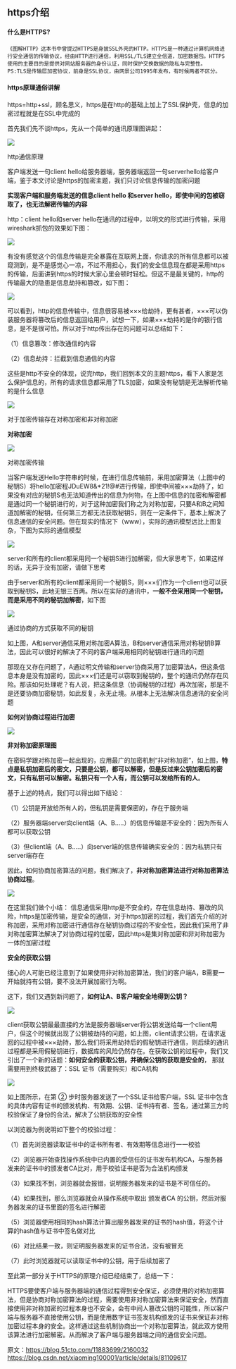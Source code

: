 ## https介绍

#### 什么是HTTPS?
```
《图解HTTP》这本书中曾提过HTTPS是身披SSL外壳的HTTP。HTTPS是一种通过计算机网络进行安全通信的传输协议，经由HTTP进行通信，利用SSL/TLS建立全信道，加密数据包。HTTPS使用的主要目的是提供对网站服务器的身份认证，同时保护交换数据的隐私与完整性。
PS:TLS是传输层加密协议，前身是SSL协议，由网景公司1995年发布，有时候两者不区分。
```

#### https原理通俗讲解

https=http+ssl，顾名思义，https是在http的基础上加上了SSL保护壳，信息的加密过程就是在SSL中完成的

首先我们先不谈https，先从一个简单的通讯原理图讲起：

![](network/network-https-introduce-communication.png)

http通信原理

客户端发送一句client hello给服务器端，服务器端返回一句serverhello给客户端，鉴于本文讨论是https的加密主题，我们只讨论信息传输的加密问题

**实现客户端和服务端发送的信息client hello 和server hello，即使中间的包被窃取了，也无法解密传输的内容**

http：client hello和server hello在通讯的过程中，以明文的形式进行传输，采用wireshark抓包的效果如下图：

![](network/network-https-introduce-wireshark-http.png)


有没有感觉这个的信息传输是完全暴露在互联网上面，你请求的所有信息都可以被窥测到，是不是感觉心一凉，不过不用担心，我们的安全信息现在都是采用https的传输，后面讲到https的时候大家心里会顿时轻松。但这不是最关键的，http的传输最大的隐患是信息劫持和篡改，如下图：

![](network/network-https-introduce-communication-hack.png)

可以看到，http的信息传输中，信息很容易被×××给劫持，更有甚者，×××可以伪装服务器将篡改后的信息返回给用户，试想一下，如果×××劫持的是你的银行信息，是不是很可怕。所以对于http传出存在的问题可以总结如下：

（1）信息篡改：修改通信的内容

（2）信息劫持：拦截到信息通信的内容

这些是http不安全的体现，说完http，我们回到本文的主题https，看下人家是怎么保护信息的，所有的请求信息都采用了TLS加密，如果没有秘钥是无法解析传输的是什么信息

![](network/network-https-introduce-wireshark-https.png)

对于加密传输存在对称加密和非对称加密

**对称加密**

![](network/network-https-introduce-symmetric-encryption.png)

对称加密传输

当客户端发送Hello字符串的时候，在进行信息传输前，采用加密算法（上图中的秘钥S）将hello加密程JDuEW8&*21!@#进行传输，即使中间被×××劫持了，如果没有对应的秘钥S也无法知道传出的信息为何物，在上图中信息的加密和解密都是通过同一个秘钥进行的，对于这种加密我们称之为对称加密，只要A和B之间知道加解密的秘钥，任何第三方都无法获取秘钥S，则在一定条件下，基本上解决了信息通信的安全问题。但在现实的情况下（www），实际的通讯模型远比上图复杂，下图为实际的通信模型

![](network/network-https-introduce-symmetric-encryption-model.png)

server和所有的client都采用同一个秘钥S进行加解密，但大家思考下，如果这样的话，无异于没有加密，请做下思考

由于server和所有的client都采用同一个秘钥S，则×××们作为一个client也可以获取到秘钥S，此地无银三百两。所以在实际的通讯中，**一般不会采用同一个秘钥，而是采用不同的秘钥加解密**，如下图

![](network/network-https-introduce-symmetric-encryption-model-complex.png)

通过协商的方式获取不同的秘钥

如上图，A和server通信采用对称加密A算法，B和server通信采用对称秘钥B算法，因此可以很好的解决了不同的客户端采用相同的秘钥进行通讯的问题

那现在又存在问题了，A通过明文传输和server协商采用了加密算法A，但这条信息本身是没有加密的，因此×××们还是可以窃取到秘钥的，整个的通讯仍然存在风险。那该如何处理呢？有人说，把这条信息（协调秘钥的过程）再次加密，那是不是还要协商加密秘钥，如此反复，永无止境。从根本上无法解决信息通讯的安全问题

**如何对协商过程进行加密**

![](network/network-https-introduce-asymmetric-encryption.png)

**非对称加密原理图**

在密码学跟对称加密一起出现的，应用最广的加密机制“非对称加密”，如上图，**特点是私钥加密后的密文，只要是公钥，都可以解密，但是反过来公钥加密后的密文，只有私钥可以解密。私钥只有一个人有，而公钥可以发给所有的人**。

基于上述的特点，我们可以得出如下结论：

（1）公钥是开放给所有人的，但私钥是需要保密的，存在于服务端

（2）服务器端server向client端（A、B.....）的信息传输是不安全的：因为所有人都可以获取公钥

（3）但client端（A、B.....）向server端的信息传输确实安全的：因为私钥只有server端存在

因此，如何协商加密算法的问题，我们解决了，**非对称加密算法进行对称加密算法协商过程**。

![](network/network-https-introduce-asymmetric-encryption-compromise.png)



在这里我们做个小结：
信息通信采用http是不安全的，存在信息劫持、篡改的风险，https是加密传输，是安全的通信，对于https加密的过程，我们首先介绍的对称加密，采用对称加密进行通信存在秘钥协商过程的不安全性，因此我们采用了非对称加密算法解决了对协商过程的加密，因此https是集对称加密和非对称加密为一体的加密过程


**安全的获取公钥**


细心的人可能已经注意到了如果使用非对称加密算法，我们的客户端A，B需要一开始就持有公钥，要不没法开展加密行为啊。

这下，我们又遇到新问题了，**如何让A、B客户端安全地得到公钥？**

![](network/network-https-introduce-publickey.png)

client获取公钥最最直接的方法是服务器端server将公钥发送给每一个client用户，但这个时候就出现了公钥被劫持的问题，如上图，client请求公钥，在请求返回的过程中被×××劫持，那么我们将采用劫持后的假秘钥进行通信，则后续的通讯过程都是采用假秘钥进行，数据库的风险仍然存在。在获取公钥的过程中，我们又引出了一个新的话题：**如何安全的获取公钥，并确保公钥的获取是安全的**， 那就需要用到终极武器了：SSL 证书（需要购买）和CA机构

![](network/network-https-introduce-publickey-ssl.png)

如上图所示，在第 ② 步时服务器发送了一个SSL证书给客户端，SSL 证书中包含的具体内容有证书的颁发机构、有效期、公钥、证书持有者、签名，通过第三方的校验保证了身份的合法，解决了公钥获取的安全性

以浏览器为例说明如下整个的校验过程：

（1）首先浏览器读取证书中的证书所有者、有效期等信息进行一一校验

（2）浏览器开始查找操作系统中已内置的受信任的证书发布机构CA，与服务器发来的证书中的颁发者CA比对，用于校验证书是否为合法机构颁发 

（3）如果找不到，浏览器就会报错，说明服务器发来的证书是不可信任的。

（4）如果找到，那么浏览器就会从操作系统中取出  颁发者CA  的公钥，然后对服务器发来的证书里面的签名进行解密

（5）浏览器使用相同的hash算法计算出服务器发来的证书的hash值，将这个计算的hash值与证书中签名做对比

（6）对比结果一致，则证明服务器发来的证书合法，没有被冒充

（7）此时浏览器就可以读取证书中的公钥，用于后续加密了





至此第一部分关于HTTPS的原理介绍已经结束了，总结一下：

HTTPS要使客户端与服务器端的通信过程得到安全保证，必须使用的对称加密算法，但是协商对称加密算法的过程，需要使用非对称加密算法来保证安全，然而直接使用非对称加密的过程本身也不安全，会有中间人篡改公钥的可能性，所以客户端与服务器不直接使用公钥，而是使用数字证书签发机构颁发的证书来保证非对称加密过程本身的安全。这样通过这些机制协商出一个对称加密算法，就此双方使用该算法进行加密解密。从而解决了客户端与服务器端之间的通信安全问题。

原文：https://blog.51cto.com/11883699/2160032
    https://blog.csdn.net/xiaoming100001/article/details/81109617 